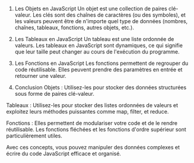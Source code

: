1. Les Objets en JavaScript
Un objet est une collection de paires clé-valeur. Les clés sont des chaînes de caractères (ou des symboles), et les valeurs peuvent être de n'importe quel type de données (nombres, chaînes, tableaux, fonctions, autres objets, etc.).

2. Les Tableaux en JavaScript
Un tableau est une liste ordonnée de valeurs. Les tableaux en JavaScript sont dynamiques, ce qui signifie que leur taille peut changer au cours de l'exécution du programme.

3. Les Fonctions en JavaScript
Les fonctions permettent de regrouper du code réutilisable. Elles peuvent prendre des paramètres en entrée et retourner une valeur.

4. Conclusion
Objets : Utilisez-les pour stocker des données structurées sous forme de paires clé-valeur.

Tableaux : Utilisez-les pour stocker des listes ordonnées de valeurs et exploitez leurs méthodes puissantes comme map, filter, et reduce.

Fonctions : Elles permettent de modulariser votre code et de le rendre réutilisable. Les fonctions fléchées et les fonctions d'ordre supérieur sont particulièrement utiles.

Avec ces concepts, vous pouvez manipuler des données complexes et écrire du code JavaScript efficace et organisé.